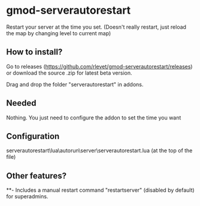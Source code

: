 # gmod-serverautorestart
Restart your server at the time you set. (Doesn't really restart, just reload the map by changing level to current map)

## How to install?
Go to releases (https://github.com/rlevet/gmod-serverautorestart/releases) or download the source .zip for latest beta version.

Drag and drop the folder "serverautorestart" in addons.

## Needed
Nothing. You just need to configure the addon to set the time you want

## Configuration
serverautorestart\lua\autorun\server\serverautorestart.lua (at the top of the file)

## Other features?
**- Includes a manual restart command "restartserver" (disabled by default) for superadmins.
